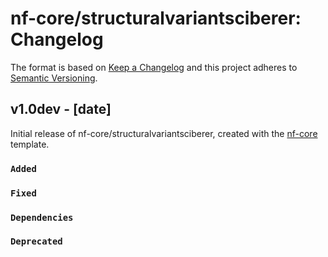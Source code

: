 # nf-core/structuralvariantsciberer: Changelog

The format is based on [Keep a Changelog](https://keepachangelog.com/en/1.0.0/)
and this project adheres to [Semantic Versioning](https://semver.org/spec/v2.0.0.html).

## v1.0dev - [date]

Initial release of nf-core/structuralvariantsciberer, created with the [nf-core](https://nf-co.re/) template.

### `Added`

### `Fixed`

### `Dependencies`

### `Deprecated`
